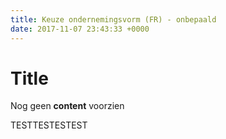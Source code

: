 ```yaml
---
title: Keuze ondernemingsvorm (FR) - onbepaald
date: 2017-11-07 23:43:33 +0000
---
```

# Title

Nog geen **content** voorzien

TESTTESTESTEST